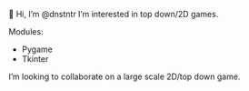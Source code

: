 👋 Hi, I’m @dnstntr
I’m interested in top down/2D games.

Modules:
- Pygame
- Tkinter
  
I’m looking to collaborate on a large scale
2D/top down game.


